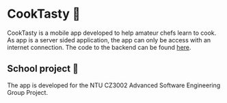 # CookTasty :spaghetti:

CookTasty is a mobile app developed to help amateur chefs learn to cook. As app is a server sided application, the app can only be access with an internet connection. The code to the backend can be found [here](https://github.com/sohjunjie/the7chefs_backend).

## School project :school:
The app is developed for the NTU CZ3002 Advanced Software Engineering Group Project.
